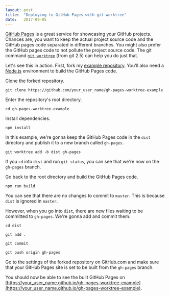 ```yaml
---
layout: post
title:  "Deploying to GitHub Pages with git worktree"
date:   2017-09-05
---
```


[GitHub Pages](https://pages.github.com/) is a great service for showcasing your GitHub projects. Chances are, you want to keep the actual project source code and the GitHub pages code separated in different branches. You might also prefer the GitHub pages code to not pollute the project source code. The git command [`git worktree`](https://git-scm.com/docs/git-worktree) (from git 2.5) can help you do just that.

Let's see this in action. First, fork my [example repository](https://github.com/tewson/gh-pages-worktree-example). You'll also need a [Node.js](https://nodejs.org) environment to build the GitHub Pages code.

Clone the forked repository.

`git clone https://github.com/your_user_name/gh-pages-worktree-example`

Enter the repository's root directory.

`cd gh-pages-worktree-example`

Install dependencies.

`npm install`

In this example, we're gonna keep the GitHub Pages code in the `dist` directory and publish it to a new branch called `gh-pages`.

`git worktree add -b dist gh-pages`

If you `cd` into `dist` and run `git status`, you can see that we're now on the `gh-pages` branch.

Go back to the root directory and build the GitHub Pages code.

`npm run build`

You can see that there are no changes to commit to `master`. This is because `dist` is ignored in `master`.

However, when you go into `dist`, there are new files waiting to be committed to `gh-pages`. We're gonna add and commit them.

`cd dist`

`git add .`

`git commit`

`git push origin gh-pages`

Go to the settings of the forked repository on GitHub.com and make sure that your GitHub Pages site is set to be built from the `gh-pages` branch.

You should now be able to see the built GitHub Pages on [https://your_user_name.github.io/gh-pages-worktree-example](https://your_user_name.github.io/gh-pages-worktree-example).
